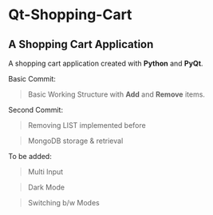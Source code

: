 # Qt-Shopping-Cart
## A Shopping Cart Application

A shopping cart application created with **Python** and **PyQt**.

Basic Commit:
>Basic Working Structure with **Add** and **Remove** items.

Second Commit:
>Removing LIST implemented before

>MongoDB storage & retrieval

To be added:
>Multi Input

>Dark Mode

>Switching b/w Modes